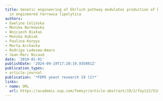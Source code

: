 ```yaml
---
title: Genetic engineering of Ehrlich pathway modulates production of higher alcohols
  in engineered Yarrowia lipolytica
authors:
- Ewelina Celińska
- Monika Borkowska
- Wojciech Białas
- Monika Kubiak
- Paulina Korpys
- Marta Archacka
- Rodrigo Ledesma-Amaro
- Jean-Marc Nicaud
date: '2019-01-01'
publishDate: '2024-09-19T17:20:19.935891Z'
publication_types:
- article-journal
publication: '*FEMS yeast research 19 (2)*'
links:
- name: URL
  url: https://academic.oup.com/femsyr/article-abstract/19/2/foy122/5188678
---
```

